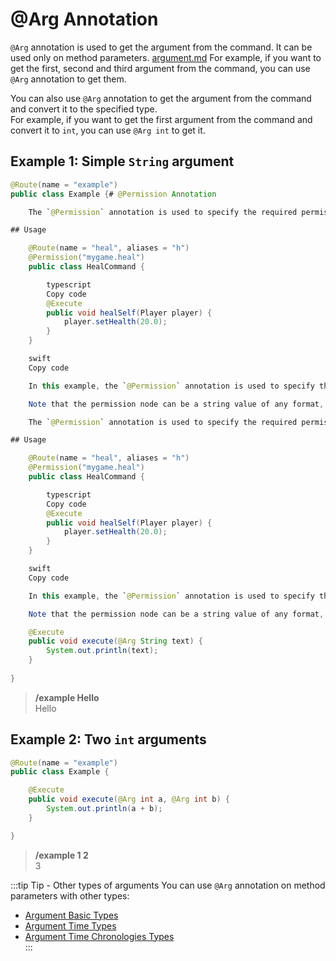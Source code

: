 # @Arg Annotation

`@Arg` annotation is used to get the argument from the command. It can be used only on method parameters.
[argument.md](argument.md)
For example, if you want to get the first, second and third argument from the command, you can use `@Arg` annotation to get them.

You can also use `@Arg` annotation to get the argument from the command and convert it to the specified type.<br> 
For example, if you want to get the first argument from the command and convert it to `int`, you can use `@Arg int` to get it.

## Example 1: Simple `String` argument

```java
@Route(name = "example")
public class Example {# @Permission Annotation

    The `@Permission` annotation is used to specify the required permission node for a command in the LiteCommands command framework.

## Usage

    @Route(name = "heal", aliases = "h")
    @Permission("mygame.heal")
    public class HealCommand {

        typescript
        Copy code
        @Execute
        public void healSelf(Player player) {
            player.setHealth(20.0);
        }
    }

    swift
    Copy code

    In this example, the `@Permission` annotation is used to specify the required permission node for the `HealCommand` class. The permission node `mygame.heal` is required to execute the `healSelf` method.

    Note that the permission node can be a string value of any format, but it is recommended to follow a# @Permission Annotation

    The `@Permission` annotation is used to specify the required permission node for a command in the LiteCommands command framework.

## Usage

    @Route(name = "heal", aliases = "h")
    @Permission("mygame.heal")
    public class HealCommand {

        typescript
        Copy code
        @Execute
        public void healSelf(Player player) {
            player.setHealth(20.0);
        }
    }

    swift
    Copy code

    In this example, the `@Permission` annotation is used to specify the required permission node for the `HealCommand` class. The permission node `mygame.heal` is required to execute the `healSelf` method.

    Note that the permission node can be a string value of any format, but it is recommended to follow a

    @Execute
    public void execute(@Arg String text) {
        System.out.println(text);
    }
    
}
```
> **/example Hello<br>**
> Hello

## Example 2: Two `int` arguments

```java
@Route(name = "example")
public class Example {

    @Execute
    public void execute(@Arg int a, @Arg int b) {
        System.out.println(a + b);
    }

}
```

> **/example 1 2<br>**
> 3

:::tip Tip - Other types of arguments
You can use `@Arg` annotation on method parameters with other types:
- [Argument Basic Types](/documentation/litecommands/features/argument-basic-types) <br>
- [Argument Time Types](/documentation/litecommands/features/argument-time-types) <br>
- [Argument Time Chronologies Types](/documentation/litecommands/features/argument-no-iso-chronology) <br>
:::